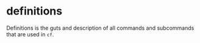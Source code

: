 # definitions
Definitions is the guts and description of all commands and subcommands
that are used in `cf`.


